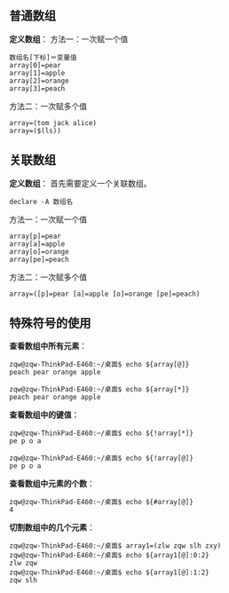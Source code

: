 ## 普通数组
**定义数组**：
方法一：一次赋一个值
```
数组名[下标]＝变量值
array[0]=pear
array[1]=apple
array[2]=orange
array[3]=peach
```
方法二：一次赋多个值
```
array=(tom jack alice)
array=($(ls))
```
## 关联数组
**定义数组**：
首先需要定义一个关联数组。
```
declare -A 数组名
```
方法一：一次赋一个值
```
array[p]=pear
array[a]=apple
array[o]=orange
array[pe]=peach
```
方法二：一次赋多个值
```
array=([p]=pear [a]=apple [o]=orange [pe]=peach)
```
## 特殊符号的使用
**查看数组中所有元素**：
```
zqw@zqw-ThinkPad-E460:~/桌面$ echo ${array[@]}
peach pear orange apple

zqw@zqw-ThinkPad-E460:~/桌面$ echo ${array[*]}
peach pear orange apple
```
**查看数组中的键值**：
```
zqw@zqw-ThinkPad-E460:~/桌面$ echo ${!array[*]}
pe p o a

zqw@zqw-ThinkPad-E460:~/桌面$ echo ${!array[@]}
pe p o a
```
**查看数组中元素的个数**：
```
zqw@zqw-ThinkPad-E460:~/桌面$ echo ${#array[@]}
4
```
**切割数组中的几个元素**：
```
zqw@zqw-ThinkPad-E460:~/桌面$ array1=(zlw zqw slh zxy)
zqw@zqw-ThinkPad-E460:~/桌面$ echo ${array1[@]:0:2}
zlw zqw
zqw@zqw-ThinkPad-E460:~/桌面$ echo ${array1[@]:1:2}
zqw slh
```
